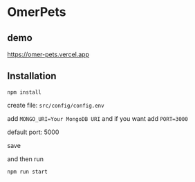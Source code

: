 # OmerPets

## demo

https://omer-pets.vercel.app

## Installation

```
npm install
```

create file: `src/config/config.env`

add `MONGO_URI=Your MongoDB URI`
and if you want add `PORT=3000`

default port: 5000

save

and then run

```
npm run start
```
